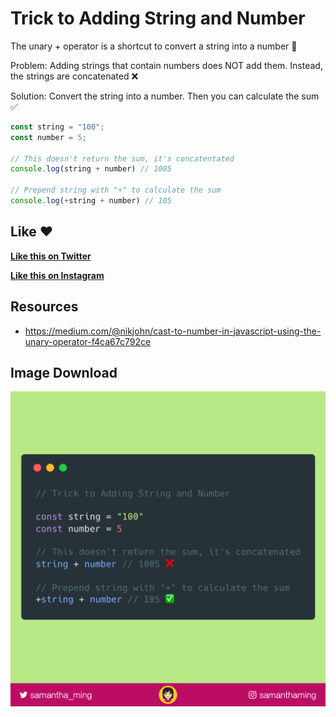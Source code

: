 # Trick to Adding String and Number

The unary + operator is a shortcut to convert a string into a number 🤩

Problem: Adding strings that contain numbers does NOT add them. Instead, the strings are concatenated ❌

Solution: Convert the string into a number. Then you can calculate the sum ✅


```javascript
const string = "100";
const number = 5;

// This doesn't return the sum, it's concatentated
console.log(string + number) // 1005

// Prepend string with "+" to calculate the sum
console.log(+string + number) // 105
```

## Like ❤️

**[Like this on Twitter](https://twitter.com/samantha_ming/status/980157046698909696)**

**[Like this on Instagram](https://www.instagram.com/p/Bg_54HGAT-f/?taken-by=samanthaming)**


## Resources

- https://medium.com/@nikjohn/cast-to-number-in-javascript-using-the-unary-operator-f4ca67c792ce


## Image Download

![Download](9-trick-to-add-string-and-number.png)
